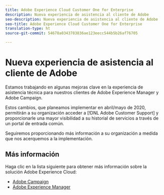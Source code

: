 ```yaml
---
title: Adobe Experience Cloud Customer One for Enterprise
description: Nueva experiencia de asistencia al cliente de Adobe
seo-description: Nueva experiencia de asistencia al cliente de Adobe
seo-title: Adobe Experience Cloud Customer One for Enterprise
translation-type: ht
source-git-commit: 54678a0343783836ae123eecc544b5b26af76705

---
```



# Nueva experiencia de asistencia al cliente de Adobe

Estamos trabajando en algunas mejoras clave en la experiencia de asistencia técnica para nuestros clientes de Adobe Experience Manager y Adobe Campaign.

Estos cambios, que planeamos implementar en abril/mayo de 2020, permitirán a su organización acceder a [!DNL Adobe Customer Support] y proporcionarle una mayor visibilidad a su historial de servicios a través de un portal de entrada común.

Seguiremos proporcionando más información a su organización a medida que nos acerquemos a la implementación.

## Más información

Haga clic en la lista siguiente para obtener más información sobre la solución Adobe Experience Cloud:

* [Adobe Campaign](campaign-list.md)
* [Adobe Experience Manager](aem-list.md)
